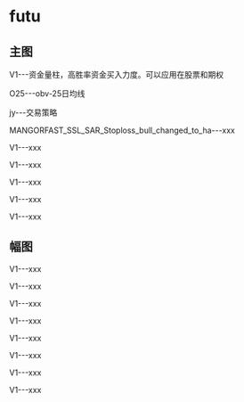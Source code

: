 # futu

## 主图

V1---资金量柱，高胜率资金买入力度。可以应用在股票和期权

O25---obv-25日均线

jy---交易策略

MANGORFAST_SSL_SAR_Stoploss_bull_changed_to_ha---xxx

V1---xxx

V1---xxx

V1---xxx

V1---xxx

V1---xxx

## 幅图

V1---xxx

V1---xxx

V1---xxx

V1---xxx

V1---xxx

V1---xxx

V1---xxx

V1---xxx